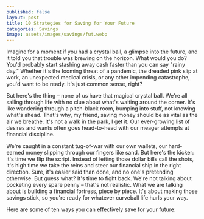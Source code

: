 ```yaml
---
published: false
layout: post
title: 10 Strategies for Saving for Your Future
categories: Savings
image: assets/images/savings/fut.webp
---
```


Imagine for a moment if you had a crystal ball, a glimpse into the future, and it told you that trouble was brewing on the horizon. What would you do? You'd probably start stashing away cash faster than you can say "rainy day." Whether it's the looming threat of a pandemic, the dreaded pink slip at work, an unexpected medical crisis, or any other impending catastrophe, you'd want to be ready. It's just common sense, right?

But here's the thing – none of us have that magical crystal ball. We're all sailing through life with no clue about what's waiting around the corner. It's like wandering through a pitch-black room, bumping into stuff, not knowing what's ahead. That's why, my friend, saving money should be as vital as the air we breathe. It's not a walk in the park, I get it. Our ever-growing list of desires and wants often goes head-to-head with our meager attempts at financial discipline.

We're caught in a constant tug-of-war with our own wallets, our hard-earned money slipping through our fingers like sand. But here's the kicker: it's time we flip the script. Instead of letting those dollar bills call the shots, it's high time we take the reins and steer our financial ship in the right direction.
Sure, it's easier said than done, and no one's pretending otherwise. But guess what? It's time to fight back. We're not talking about pocketing every spare penny – that's not realistic. What we are talking about is building a financial fortress, piece by piece. It's about making those savings stick, so you're ready for whatever curveball life hurls your way.

Here are some of ten ways you can effectively save for your future:
